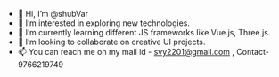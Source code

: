 - 👋 Hi, I’m @shubVar
- 👀 I’m interested in exploring new technologies.
- 🌱 I’m currently learning different JS frameworks like Vue.js, Three.js.
- 💞️ I’m looking to collaborate on creative UI projects.
- 📫 You can reach me on my mail id - svy2201@gmail.com ,  Contact- 9766219749

<!---
shubVar/shubVar is a ✨ special ✨ repository because its `README.md` (this file) appears on your GitHub profile.
You can click the Preview link to take a look at your changes.
--->

